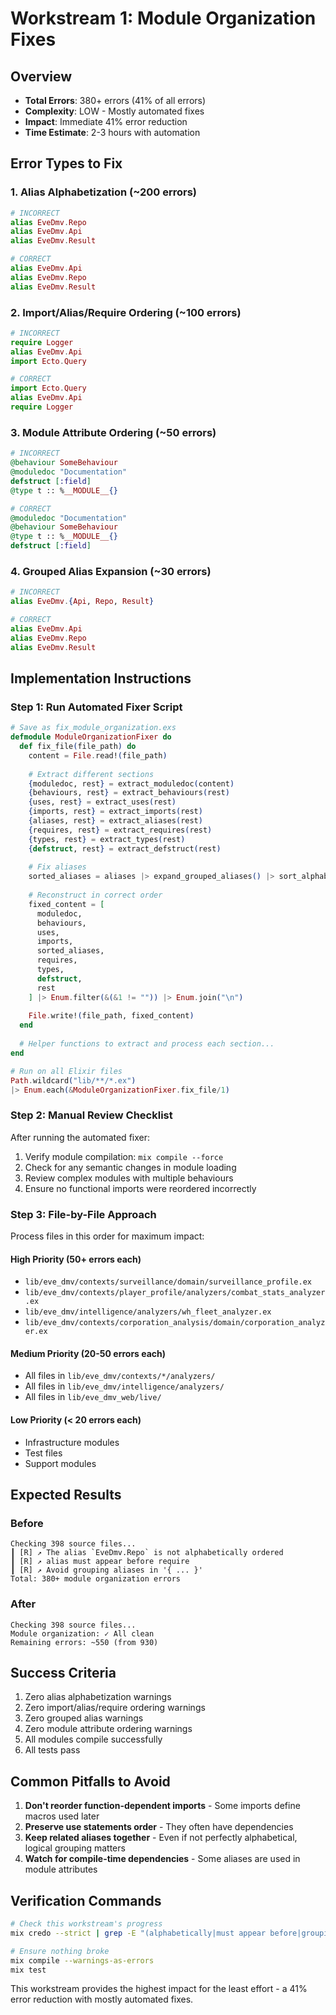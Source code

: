 # Workstream 1: Module Organization Fixes

## Overview
- **Total Errors**: 380+ errors (41% of all errors)
- **Complexity**: LOW - Mostly automated fixes
- **Impact**: Immediate 41% error reduction
- **Time Estimate**: 2-3 hours with automation

## Error Types to Fix

### 1. Alias Alphabetization (~200 errors)
```elixir
# INCORRECT
alias EveDmv.Repo
alias EveDmv.Api
alias EveDmv.Result

# CORRECT  
alias EveDmv.Api
alias EveDmv.Repo
alias EveDmv.Result
```

### 2. Import/Alias/Require Ordering (~100 errors)
```elixir
# INCORRECT
require Logger
alias EveDmv.Api
import Ecto.Query

# CORRECT
import Ecto.Query
alias EveDmv.Api  
require Logger
```

### 3. Module Attribute Ordering (~50 errors)
```elixir
# INCORRECT
@behaviour SomeBehaviour
@moduledoc "Documentation"
defstruct [:field]
@type t :: %__MODULE__{}

# CORRECT
@moduledoc "Documentation"
@behaviour SomeBehaviour
@type t :: %__MODULE__{}
defstruct [:field]
```

### 4. Grouped Alias Expansion (~30 errors)
```elixir
# INCORRECT
alias EveDmv.{Api, Repo, Result}

# CORRECT
alias EveDmv.Api
alias EveDmv.Repo
alias EveDmv.Result
```

## Implementation Instructions

### Step 1: Run Automated Fixer Script
```elixir
# Save as fix_module_organization.exs
defmodule ModuleOrganizationFixer do
  def fix_file(file_path) do
    content = File.read!(file_path)
    
    # Extract different sections
    {moduledoc, rest} = extract_moduledoc(content)
    {behaviours, rest} = extract_behaviours(rest)
    {uses, rest} = extract_uses(rest)
    {imports, rest} = extract_imports(rest)
    {aliases, rest} = extract_aliases(rest)
    {requires, rest} = extract_requires(rest)
    {types, rest} = extract_types(rest)
    {defstruct, rest} = extract_defstruct(rest)
    
    # Fix aliases
    sorted_aliases = aliases |> expand_grouped_aliases() |> sort_alphabetically()
    
    # Reconstruct in correct order
    fixed_content = [
      moduledoc,
      behaviours,
      uses,
      imports,
      sorted_aliases,
      requires,
      types,
      defstruct,
      rest
    ] |> Enum.filter(&(&1 != "")) |> Enum.join("\n")
    
    File.write!(file_path, fixed_content)
  end
  
  # Helper functions to extract and process each section...
end

# Run on all Elixir files
Path.wildcard("lib/**/*.ex")
|> Enum.each(&ModuleOrganizationFixer.fix_file/1)
```

### Step 2: Manual Review Checklist
After running the automated fixer:
1. Verify module compilation: `mix compile --force`
2. Check for any semantic changes in module loading
3. Review complex modules with multiple behaviours
4. Ensure no functional imports were reordered incorrectly

### Step 3: File-by-File Approach
Process files in this order for maximum impact:

#### High Priority (50+ errors each)
- `lib/eve_dmv/contexts/surveillance/domain/surveillance_profile.ex`
- `lib/eve_dmv/contexts/player_profile/analyzers/combat_stats_analyzer.ex`
- `lib/eve_dmv/intelligence/analyzers/wh_fleet_analyzer.ex`
- `lib/eve_dmv/contexts/corporation_analysis/domain/corporation_analyzer.ex`

#### Medium Priority (20-50 errors each)
- All files in `lib/eve_dmv/contexts/*/analyzers/`
- All files in `lib/eve_dmv/intelligence/analyzers/`
- All files in `lib/eve_dmv_web/live/`

#### Low Priority (< 20 errors each)
- Infrastructure modules
- Test files
- Support modules

## Expected Results

### Before
```
Checking 398 source files...
┃ [R] ↗ The alias `EveDmv.Repo` is not alphabetically ordered
┃ [R] ↗ alias must appear before require
┃ [R] ↗ Avoid grouping aliases in '{ ... }'
Total: 380+ module organization errors
```

### After
```
Checking 398 source files...
Module organization: ✓ All clean
Remaining errors: ~550 (from 930)
```

## Success Criteria
1. Zero alias alphabetization warnings
2. Zero import/alias/require ordering warnings  
3. Zero grouped alias warnings
4. Zero module attribute ordering warnings
5. All modules compile successfully
6. All tests pass

## Common Pitfalls to Avoid
1. **Don't reorder function-dependent imports** - Some imports define macros used later
2. **Preserve use statements order** - They often have dependencies
3. **Keep related aliases together** - Even if not perfectly alphabetical, logical grouping matters
4. **Watch for compile-time dependencies** - Some aliases are used in module attributes

## Verification Commands
```bash
# Check this workstream's progress
mix credo --strict | grep -E "(alphabetically|must appear before|grouping aliases|defstruct)"

# Ensure nothing broke
mix compile --warnings-as-errors
mix test
```

This workstream provides the highest impact for the least effort - a 41% error reduction with mostly automated fixes.